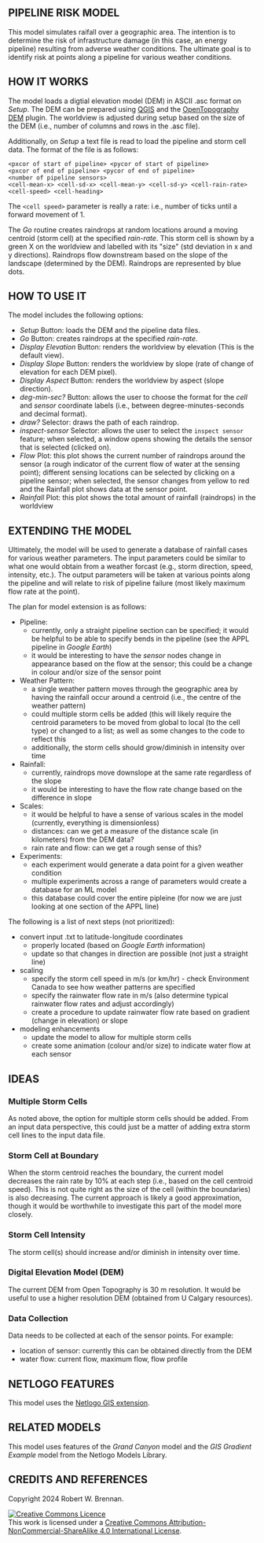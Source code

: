 ## PIPELINE RISK MODEL

This model simulates raifall over a geographic area. The intention is to determine the risk of infrastructure damage (in this case, an energy pipeline) resulting from adverse weather conditions. The ultimate goal is to identify risk at points along a pipeline for various weather conditions.

## HOW IT WORKS

The model loads a digtial elevation model (DEM) in ASCII .asc format on _Setup_. The DEM can be prepared using [QGIS](https://www.qgis.org/) and the [OpenTopography DEM](https://opentopography.org/) plugin. The worldview is adjusted during setup based on the size of the DEM (i.e., number of columns and rows in the .asc file).

Additionally, on _Setup_ a text file is read to load the pipeline and storm cell data. The format of the file is as follows:

```
<pxcor of start of pipeline> <pycor of start of pipeline>
<pxcor of end of pipeline> <pycor of end of pipeline>
<number of pipeline sensors>
<cell-mean-x> <cell-sd-x> <cell-mean-y> <cell-sd-y> <cell-rain-rate> <cell-speed> <cell-heading>
```

The `<cell speed>` parameter is really a rate: i.e., number of ticks until a forward movement of 1.

The _Go_ routine creates raindrops at random locations around a moving centroid (storm cell) at the specified _rain-rate_. This storm cell is shown by a green X on the worldview and labelled with its "size" (std deviation in x and y directions). Raindrops flow downstream based on the slope of the landscape (determined by the DEM). Raindrops are represented by blue dots. 

## HOW TO USE IT

The model includes the following options:

* _Setup_ Button: loads the DEM and the pipeline data files.
* _Go_ Button: creates raindrops at the specified _rain-rate_.
* _Display Elevation_ Button: renders the worldview by elevation (This is the default view).
* _Display Slope_ Button: renders the worldview by slope (rate of change of elevation for each DEM pixel).  
* _Display Aspect_ Button: renders the worldview by aspect (slope direction).
* _deg-min-sec?_ Button: allows the user to choose the format for the _cell_ and _sensor_ coordinate labels (i.e., between degree-minutes-seconds and decimal format).
* _draw?_ Selector: draws the path of each raindrop.
* _inspect-sensor_ Selector: allows the user to select the `inspect sensor` feature; when selected, a window opens showing the details the sensor that is selected (clicked on).
* _Flow_ Plot: this plot shows the current number of raindrops around the sensor (a rough indicator of the current flow of water at the sensing point); different sensing locations can be selected by clicking on a pipeline sensor; when selected, the sensor changes from yellow to red and the Rainfall plot shows data at the sensor point.
* _Rainfall_ Plot: this plot shows the total amount of rainfall (raindrops) in the worldview

## EXTENDING THE MODEL

Ultimately, the model will be used to generate a database of rainfall cases for various weather parameters. The input parameters could be similar to what one would obtain from a weather forcast (e.g., storm direction, speed, intensity, etc.). The output parameters will be taken at various points along the pipeline and will relate to risk of pipeline failure (most likely maximum flow rate at the point). 

The plan for model extension is as follows:

  * Pipeline: 
    * currently, only a straight pipeline section can be specified; it would be helpful to be able to specify bends in the pipeline (see the APPL pipeline in _Google Earth_)
    * it would be interesting to have the _sensor_ nodes change in appearance based on the flow at the sensor; this could be a change in colour and/or size of the sensor point
  * Weather Pattern:
    * a single weather pattern moves through the geographic area by having the rainfall occur around a centroid (i.e., the centre of the weather pattern)
    * could multiple storm cells be added (this will likely require the centroid parameters to be moved from global to local (to the cell type) or changed to a list; as well as some changes to the code to reflect this
    * additionally, the storm cells should grow/diminish in intensity over time
  * Rainfall:
    * currently, raindrops move downslope at the same rate regardless of the slope
    * it would be interesting to have the flow rate change based on the difference in slope
  * Scales:
    * it would be helpful to have a sense of various scales in the model (currently, everything is dimensionless)
    * distances: can we get a measure of the distance scale (in kilometers) from the DEM data?
    * rain rate and flow: can we get a rough sense of this?
  * Experiments:
    * each experiment would generate a data point for a given weather condition
    * multiple experiments across a range of parameters would create a database for an ML model
    * this database could cover the entire pipleine (for now we are just looking at one section of the APPL line)

The following is a list of next steps (not prioritized):


  * convert input .txt to latitude-longitude coordinates
    * properly located (based on _Google Earth_ information)
    * update so that changes in direction are possible (not just a straight line)
  * scaling
    * specify the storm cell speed in m/s (or km/hr) - check Environment Canada to see how weather patterns are specified
    * specify the rainwater flow rate in m/s (also determine typical rainwater flow rates and adjust accordingly)
    * create a procedure to update rainwater flow rate based on gradient (change in elevation) or slope
  * modeling enhancements
    * update the model to allow for multiple storm cells
    * create some animation (colour and/or size) to indicate water flow at each sensor

## IDEAS

### Multiple Storm Cells

As noted above, the option for multiple storm cells should be added. From an input data perspective, this could just be a matter of adding extra storm cell lines to the input data file.

### Storm Cell at Boundary

When the storm centroid reaches the boundary, the current model decreases the rain rate by 10% at each step (i.e., based on the cell centroid speed). This is not quite right as the size of the cell (within the boundaries) is also decreasing. The current approach is likely a good approximation, though it would be worthwhile to investigate this part of the model more closely.

### Storm Cell Intensity

The storm cell(s) should increase and/or diminish in intensity over time. 

### Digital Elevation Model (DEM)

The current DEM from Open Topography is 30 m resolution. It would be useful to use a higher resolution DEM (obtained from U Calgary resources).

### Data Collection

Data needs to be collected at each of the sensor points. For example:

  * location of sensor: currently this can be obtained directly from the DEM
  * water flow: current flow, maximum flow, flow profile

## NETLOGO FEATURES

This model uses the [Netlogo GIS extension](https://ccl.northwestern.edu/netlogo/docs/gis.html).

## RELATED MODELS

This model uses features of the _Grand Canyon_ model and the _GIS Gradient Example_ model from the Netlogo Models Library.

## CREDITS AND REFERENCES

Copyright 2024 Robert W. Brennan.

<a rel="license" href="http://creativecommons.org/licenses/by-nc-sa/4.0/"><img alt="Creative Commons Licence" style="border-width:0" src="https://licensebuttons.net/l/by-nc-sa/4.0/88x31.png" /></a><br />This work is licensed under a <a rel="license" href="http://creativecommons.org/licenses/by-nc-sa/4.0/">Creative Commons Attribution-NonCommercial-ShareAlike 4.0 International License</a>.
<!-- 2024 -->
